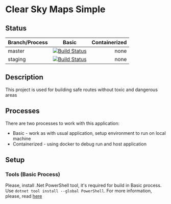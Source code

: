 # Clear Sky Maps Simple

## Status

| Branch/Process | Basic         | Containerized  |
| -------------  |:-------------:| --------------:|
| master         | [![Build Status](https://dev.azure.com/bsac2020/ClearSkyMapsSimple-Basic/_apis/build/status/ClearSkyMapsSimple/ClearSkyMapsSimple-Basic-CI?branchName=master)](https://dev.azure.com/bsac2020/ClearSkyMapsSimple-Basic/_build/latest?definitionId=12&branchName=master) | none          |
| staging        | [![Build Status](https://dev.azure.com/bsac2020/ClearSkyMapsSimple-Basic/_apis/build/status/ClearSkyMapsSimple/ClearSkyMapsSimple-Basic-Staging-CI?branchName=staging)](https://dev.azure.com/bsac2020/ClearSkyMapsSimple-Basic/_build/latest?definitionId=14&branchName=staging)|  none |

## Description
This project is used for building safe routes without toxic and dangerous areas

## Processes
There are two processes to work with this application:
* Basic - work as with usual application, setup environment to run on local machine
* Containerized - using docker to debug run and host application

## Setup

### Tools (Basic Process)
Please, install .Net PowerShell tool, it's required for build in Basic process.
Use  `dotnet tool install --global PowerShell`.
For more information, please, read [here](https://devblogs.microsoft.com/powershell/introducing-powershell-as-net-global-tool)


